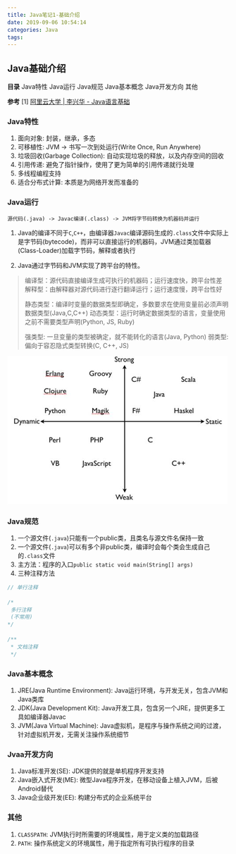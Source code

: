 ```yaml
---
title: Java笔记1-基础介绍
date: 2019-09-06 10:54:14
categories: Java
tags:
---
```

## Java基础介绍
__目录__
Java特性
Java运行
Java规范
Java基本概念
Java开发方向
其他

__参考__
[1] [阿里云大学 | 李兴华 - Java语言基础](https://edu.aliyun.com/roadmap/java?spm=5176.13345299.1392477.3.63ddf153q7QkVf)

### Java特性
1. 面向对象: 封装，继承，多态
2. 可移植性: JVM -> 书写一次到处运行(Write Once, Run Anywhere) 
3. 垃圾回收(Garbage Collection): 自动实现垃圾的释放，以及内存空间的回收
4. 引用传递: 避免了指针操作，使用了更为简单的引用传递就行处理
5. 多线程编程支持
6. 适合分布式计算: 本质是为网络开发而准备的

### Java运行
    源代码(.java) -> Javac编译(.class) -> JVM将字节码转换为机器码并运行

1. Java的编译不同于`C`,`C++`，由编译器`Javac`编译源码生成的`.class`文件中实际上是字节码(bytecode)，而非可以直接运行的机器码，JVM通过类加载器(Class-Loader)加载字节码，解释或者执行

2. Java通过字节码和JVM实现了跨平台的特性。

> 编译型：源代码直接编译生成可执行的机器码；运行速度快，跨平台性差
> 解释型：由解释器对源代码进行逐行翻译运行；运行速度慢，跨平台性好
> 
> 静态类型：编译时变量的数据类型即确定，多数要求在使用变量前必须声明数据类型(Java,C,C++)
> 动态类型：运行时确定数据类型的语言，变量使用之前不需要类型声明(Python, JS, Ruby)
> 
> 强类型: 一旦变量的类型被确定，就不能转化的语言(Java, Python)
> 弱类型: 偏向于容忍隐式类型转换(C, C++, JS)

<!-- more -->

![不同类型语言](Java笔记1/language.jpg)

### Java规范
1. 一个源文件(`.java`)只能有一个public类，且类名与源文件名保持一致
2. 一个源文件(`.java`)可以有多个非public类，编译时会每个类会生成自己的`.class`文件
3. 主方法：程序的入口`public static void main(String[] args)`
4. 三种注释方法

```java
// 单行注释

/* 
 多行注释
 (不常用)
*/

/**
 * 文档注释
 */
```

### Java基本概念
1. JRE(Java Runtime Environment): Java运行环境，与开发无关，包含JVM和Java类库  
2. JDK(Java Development Kit): Java开发工具，包含另一个JRE，提供更多工具如编译器Javac  
3. JVM(Java Virtual Machine): Java虚拟机，是程序与操作系统之间的过渡，针对虚拟机开发，无需关注操作系统细节  

### Jvaa开发方向
1. Java标准开发(SE): JDK提供的就是单机程序开发支持
2. Java嵌入式开发(ME): 微型Java程序开发，在移动设备上植入JVM，后被Android替代
3. Java企业级开发(EE): 构建分布式的企业系统平台

### 其他
1. `CLASSPATH`: JVM执行时所需要的环境属性，用于定义类的加载路径
2. `PATH`: 操作系统定义的环境属性，用于指定所有可执行程序的目录

